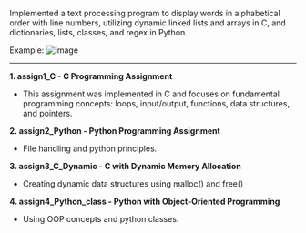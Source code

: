 Implemented a text processing program to display words in alphabetical order with line numbers, utilizing dynamic linked lists and arrays in C, and dictionaries, 
lists, classes, and regex in Python.

Example:
![image](https://github.com/user-attachments/assets/578961a0-8d86-4a1e-841d-e30de01099dc)

----------------------------------------------------------------------------------------------------------------------------------------------------------
**1. assign1_C - C Programming Assignment**
- This assignment was implemented in C and focuses on fundamental programming concepts: loops, input/output, functions, data structures, and pointers.

**2. assign2_Python - Python Programming Assignment**
- File handling and python principles.

**3. assign3_C_Dynamic - C with Dynamic Memory Allocation**
- Creating dynamic data structures using malloc() and free()

**4. assign4_Python_class - Python with Object-Oriented Programming**
- Using OOP concepts and python classes.
